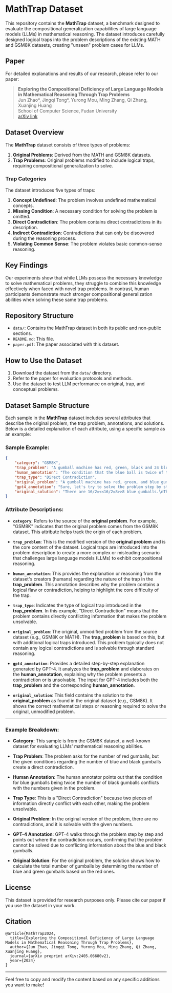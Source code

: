 # MathTrap Dataset

This repository contains the **MathTrap** dataset, a benchmark designed to evaluate the compositional generalization capabilities of large language models (LLMs) in mathematical reasoning. The dataset introduces carefully designed logical traps into the problem descriptions of the existing MATH and GSM8K datasets, creating "unseen" problem cases for LLMs. 

## Paper

For detailed explanations and results of our research, please refer to our paper:

> **Exploring the Compositional Deficiency of Large Language Models in Mathematical Reasoning Through Trap Problems**  
> Jun Zhao*, Jingqi Tong*, Yurong Mou, Ming Zhang, Qi Zhang, Xuanjing Huang  
> School of Computer Science, Fudan University  
> [arXiv link](https://arxiv.org/abs/2405.06680v2)

## Dataset Overview

The **MathTrap** dataset consists of three types of problems:
1. **Original Problems**: Derived from the MATH and GSM8K datasets.
2. **Trap Problems**: Original problems modified to include logical traps, requiring compositional generalization to solve.


### Trap Categories

The dataset introduces five types of traps:
1. **Concept Undefined**: The problem involves undefined mathematical concepts.
2. **Missing Condition**: A necessary condition for solving the problem is omitted.
3. **Direct Contradiction**: The problem contains direct contradictions in its description.
4. **Indirect Contradiction**: Contradictions that can only be discovered during the reasoning process.
5. **Violating Common Sense**: The problem violates basic common-sense reasoning.

## Key Findings

Our experiments show that while LLMs possess the necessary knowledge to solve mathematical problems, they struggle to combine this knowledge effectively when faced with novel trap problems. In contrast, human participants demonstrate much stronger compositional generalization abilities when solving these same trap problems.

## Repository Structure

- `data/`: Contains the MathTrap dataset in both its public and non-public sections.
- `README.md`: This file.
- `paper.pdf`: The paper associated with this dataset.

## How to Use the Dataset

1. Download the dataset from the `data/` directory.
2. Refer to the paper for evaluation protocols and methods.
3. Use the dataset to test LLM performance on original, trap, and conceptual problems.

## Dataset Sample Structure

Each sample in the **MathTrap** dataset includes several attributes that describe the original problem, the trap problem, annotations, and solutions. Below is a detailed explanation of each attribute, using a specific sample as an example:

### Sample Example:
```json
{
    "category": "GSM8K",
    "trap_problem": "A gumball machine has red, green, black and 24 blue gumballs. The machine has half as many blue gumballs as red gumballs. For each blue gumball, the machine has 4 times as many green gumballs. For each black gumball, the machine has 2 times as many blue gumballs. If the machine has x red gumballs, 10 black gumballs, what's the value of x?",
    "human_annotation": "The condition that the blue ball is twice of the black ball is contradictory to the given numbers of these two color balls.",
    "trap_type": "Direct Contradiction",
    "original_problem": "A gumball machine has red, green, and blue gumballs. The machine has half as many blue gumballs as red gumballs. For each blue gumball, the machine has 4 times as many green gumballs. If the machine has 16 red gumballs how many gumballs are in the machine?",
    "gpt4_annotation": "Sure, let's try to solve the problem step by step.\n\nFrom the given problem, we have 24 blue gumballs and the machine has half as many blue gumballs as red gumballs. Thus, we can express the number of red gumballs as 2 * 24 = 48 red gumballs. This would satisfy the first condition.\n\nFor the green gumballs, for each blue gumball, the machine has 4 times as many green gumballs. Therefore, we have 4 * 24 = 96 green gumballs. This settles the second condition.\n\nNow, we're given that the machine has 10 black gumballs. The problem states that for each black gumball, the machine has 2 times as many blue gumballs. From this, we would expect to have 2 * 10 = 20 blue gumballs. However, we have already established from the given information that there are 24 blue gumballs in the machine.\n\nThis presents a contradiction because the number of blue gumballs we calculated based on the number of black gumballs (20) does not match with the given number of blue gumballs (24). Thus, with the conditions provided, the problem cannot be solved as it presents conflicting information.",
    "original_solution": "There are 16/2=<<16/2=8>>8 blue gumballs.\nThere are 8*4=<<8*4=32>>32 green gumballs.\nThere are 16+32+8=<<16+32+8=56>>56 total gumballs.\n#### 56"
}
```

### Attribute Descriptions:

- **`category`**: Refers to the source of the **original problem**. For example, "GSM8K" indicates that the original problem comes from the GSM8K dataset. This attribute helps track the origin of each problem.
  
- **`trap_problem`**: This is the modified version of the **original problem** and is the core content of the dataset. Logical traps are introduced into the problem description to create a more complex or misleading scenario that challenges large language models (LLMs) to exhibit compositional reasoning.

- **`human_annotation`**: This provides the explanation or reasoning from the dataset's creators (humans) regarding the nature of the trap in the **trap_problem**. This annotation describes why the problem contains a logical flaw or contradiction, helping to highlight the core difficulty of the trap.

- **`trap_type`**: Indicates the type of logical trap introduced in the **trap_problem**. In this example, "Direct Contradiction" means that the problem contains directly conflicting information that makes the problem unsolvable.

- **`original_problem`**: The original, unmodified problem from the source dataset (e.g., GSM8K or MATH). The **trap_problem** is based on this, but with additional logical traps introduced. This problem typically does not contain any logical contradictions and is solvable through standard reasoning.

- **`gpt4_annotation`**: Provides a detailed step-by-step explanation generated by GPT-4. It analyzes the **trap_problem** and elaborates on the **human_annotation**, explaining why the problem presents a contradiction or is unsolvable. The input for GPT-4 includes both the **trap_problem** and the corresponding **human_annotation**.

- **`original_solution`**: This field contains the solution to the **original_problem** as found in the original dataset (e.g., GSM8K). It shows the correct mathematical steps or reasoning required to solve the original, unmodified problem.

---

### Example Breakdown:

- **Category**: This sample is from the GSM8K dataset, a well-known dataset for evaluating LLMs' mathematical reasoning abilities.

- **Trap Problem**: The problem asks for the number of red gumballs, but the given conditions regarding the number of blue and black gumballs create a direct contradiction.

- **Human Annotation**: The human annotator points out that the condition for blue gumballs being twice the number of black gumballs conflicts with the numbers given in the problem.

- **Trap Type**: This is a "Direct Contradiction" because two pieces of information directly conflict with each other, making the problem unsolvable.

- **Original Problem**: In the original version of the problem, there are no contradictions, and it is solvable with the given numbers.

- **GPT-4 Annotation**: GPT-4 walks through the problem step by step and points out where the contradiction occurs, confirming that the problem cannot be solved due to conflicting information about the blue and black gumballs.

- **Original Solution**: For the original problem, the solution shows how to calculate the total number of gumballs by determining the number of blue and green gumballs based on the red ones.



## License

This dataset is provided for research purposes only. Please cite our paper if you use the dataset in your work.

## Citation

```
@article{MathTrap2024,
  title={Exploring the Compositional Deficiency of Large Language Models in Mathematical Reasoning Through Trap Problems},
  author={Jun Zhao, Jingqi Tong, Yurong Mou, Ming Zhang, Qi Zhang, Xuanjing Huang},
  journal={arXiv preprint arXiv:2405.06680v2},
  year={2024}
}
```

---

Feel free to copy and modify the content based on any specific additions you want to make!
